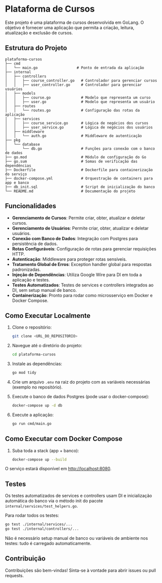 # Plataforma de Cursos

Este projeto é uma plataforma de cursos desenvolvida em GoLang. O objetivo é fornecer uma aplicação que permita a criação, leitura, atualização e exclusão de cursos.

## Estrutura do Projeto

```text
plataforma-cursos
├── cmd
│   └── main.go                  # Ponto de entrada da aplicação
├── internal
│   ├── controllers
│   │   ├── course_controller.go   # Controlador para gerenciar cursos
│   │   ├── user_controller.go     # Controlador para gerenciar usuários
│   ├── models
│   │   ├── course.go              # Modelo que representa um curso
│   │   ├── user.go                # Modelo que representa um usuário
│   ├── routes
│   │   └── routes.go              # Configuração das rotas da aplicação
│   ├── services
│   │   ├── course_service.go      # Lógica de negócios dos cursos
│   │   ├── user_service.go        # Lógica de negócios dos usuários
│   ├── middleware
│   │   └── auth.go                # Middleware de autenticação
├── pkg
│   └── database
│       └── db.go                  # Funções para conexão com o banco de dados
├── go.mod                         # Módulo de configuração do Go
├── go.sum                         # Somas de verificação das dependências
├── Dockerfile                     # Dockerfile para containerização do serviço
├── docker-compose.yml             # Orquestração de containers para app e banco
├── db_init.sql                    # Script de inicialização do banco
└── README.md                      # Documentação do projeto
```

## Funcionalidades

- **Gerenciamento de Cursos**: Permite criar, obter, atualizar e deletar cursos.
- **Gerenciamento de Usuários**: Permite criar, obter, atualizar e deletar usuários.
- **Conexão com Banco de Dados**: Integração com Postgres para persistência de dados.
- **Rotas Configuráveis**: Configuração de rotas para gerenciar requisições HTTP.
- **Autenticação**: Middleware para proteger rotas sensíveis.
- **Tratamento Global de Erros**: Exception handler global para respostas padronizadas.
- **Injeção de Dependências**: Utiliza Google Wire para DI em toda a aplicação e testes.
- **Testes Automatizados**: Testes de services e controllers integrados ao DI, sem setup manual de banco.
- **Containerização**: Pronto para rodar como microsserviço em Docker e Docker Compose.

## Como Executar Localmente

1. Clone o repositório:

   ```sh
   git clone <URL_DO_REPOSITORIO>
   ```

2. Navegue até o diretório do projeto:

   ```sh
   cd plataforma-cursos
   ```

3. Instale as dependências:

   ```sh
   go mod tidy
   ```

4. Crie um arquivo `.env` na raiz do projeto com as variáveis necessárias (exemplo no repositório).

5. Execute o banco de dados Postgres (pode usar o docker-compose):

   ```sh
   docker-compose up -d db
   ```

6. Execute a aplicação:

   ```sh
   go run cmd/main.go
   ```

## Como Executar com Docker Compose

1. Suba toda a stack (app + banco):

   ```sh
   docker-compose up --build
   ```

O serviço estará disponível em [http://localhost:8080](http://localhost:8080).

## Testes

Os testes automatizados de services e controllers usam DI e inicialização automática do banco via o método init do pacote `internal/services/test_helpers.go`.

Para rodar todos os testes:

```sh
go test ./internal/services/...
go test ./internal/controllers/...
```

Não é necessário setup manual de banco ou variáveis de ambiente nos testes: tudo é carregado automaticamente.

## Contribuição

Contribuições são bem-vindas! Sinta-se à vontade para abrir issues ou pull requests.
